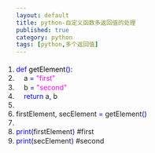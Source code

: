 ```yaml
---
layout: default
title: python-自定义函数多返回值的处理
published: true
category: python
tags: [python,多个返回值]
---
```

<div id="detail" class="detail" style="line-height: 1.3;"><p><div id="codeText" class="codeText"><ol style="margin:0 1px 0 0;padding:5px 0;" start="1" class="dp-css"><li><span style="color:#000000;"><span style="color:#0000FF;">def</span> getElement<span style="color:#0000CC;">(</span><span style="color:#0000CC;">)</span><span style="color:#0000CC;">:</span><br></span></li><li>
&nbsp;&nbsp;&nbsp;&nbsp;a <span style="color:#0000CC;">=</span> <span style="color:#FF00FF;">"first"</span><br></li><li>
&nbsp;&nbsp;&nbsp;&nbsp;b <span style="color:#0000CC;">=</span> <span style="color:#FF00FF;">"second"</span><br></li><li>
&nbsp;&nbsp;&nbsp;&nbsp;<span style="color:#0000FF;">return</span> a<span style="color:#0000CC;">,</span> b</li><li><br></li><li>
firstElement<span style="color:#0000CC;">,</span> secElement <span style="color:#0000CC;">=</span> getElement<span style="color:#0000CC;">(</span><span style="color:#0000CC;">)</span><br></li><li>
<br></li><li>
<span style="color:#0000FF;">print</span><span style="color:#0000CC;">(</span>firstElement<span style="color:#0000CC;">)</span>  #first<br></li><li>
<span style="color:#0000FF;">print</span><span style="color:#0000CC;">(</span>secElement<span style="color:#0000CC;">)</span> #second</li></ol></div></p></div>
